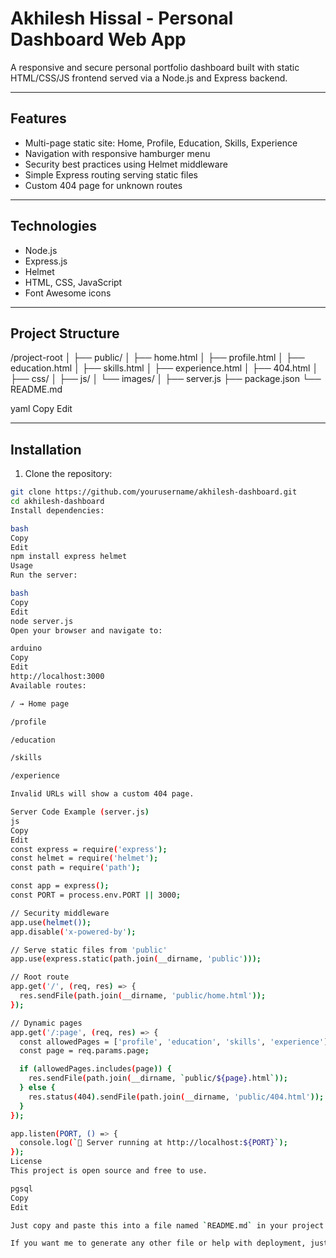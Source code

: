 # Akhilesh Hissal - Personal Dashboard Web App

A responsive and secure personal portfolio dashboard built with static HTML/CSS/JS frontend served via a Node.js and Express backend.

---

## Features

- Multi-page static site: Home, Profile, Education, Skills, Experience
- Navigation with responsive hamburger menu
- Security best practices using Helmet middleware
- Simple Express routing serving static files
- Custom 404 page for unknown routes

---

## Technologies

- Node.js
- Express.js
- Helmet
- HTML, CSS, JavaScript
- Font Awesome icons

---

## Project Structure

/project-root
│
├── public/
│ ├── home.html
│ ├── profile.html
│ ├── education.html
│ ├── skills.html
│ ├── experience.html
│ ├── 404.html
│ ├── css/
│ ├── js/
│ └── images/
│
├── server.js
├── package.json
└── README.md

yaml
Copy
Edit

---

## Installation

1. Clone the repository:

```bash
git clone https://github.com/yourusername/akhilesh-dashboard.git
cd akhilesh-dashboard
Install dependencies:

bash
Copy
Edit
npm install express helmet
Usage
Run the server:

bash
Copy
Edit
node server.js
Open your browser and navigate to:

arduino
Copy
Edit
http://localhost:3000
Available routes:

/ → Home page

/profile

/education

/skills

/experience

Invalid URLs will show a custom 404 page.

Server Code Example (server.js)
js
Copy
Edit
const express = require('express');
const helmet = require('helmet');
const path = require('path');

const app = express();
const PORT = process.env.PORT || 3000;

// Security middleware
app.use(helmet());
app.disable('x-powered-by');

// Serve static files from 'public'
app.use(express.static(path.join(__dirname, 'public')));

// Root route
app.get('/', (req, res) => {
  res.sendFile(path.join(__dirname, 'public/home.html'));
});

// Dynamic pages
app.get('/:page', (req, res) => {
  const allowedPages = ['profile', 'education', 'skills', 'experience'];
  const page = req.params.page;

  if (allowedPages.includes(page)) {
    res.sendFile(path.join(__dirname, `public/${page}.html`));
  } else {
    res.status(404).sendFile(path.join(__dirname, 'public/404.html'));
  }
});

app.listen(PORT, () => {
  console.log(`🚀 Server running at http://localhost:${PORT}`);
});
License
This project is open source and free to use.

pgsql
Copy
Edit

Just copy and paste this into a file named `README.md` in your project folder.

If you want me to generate any other file or help with deployment, just ask!